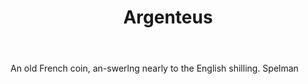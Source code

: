 ---
title: Argenteus
letter: A
permalink: "/definitions/bld-argenteus.html"
body: An old French coin, an-swerlng nearly to the English shilling. Spelman
published_at: '2018-07-07'
source: Black's Law Dictionary 2nd Ed (1910)
layout: post
---